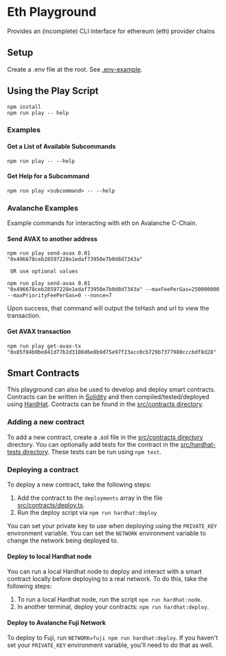 # Eth Playground

Provides an (incomplete) CLI interface for ethereum (eth) provider chains

## Setup

Create a .env file at the root. See [.env-example](.env-example).

## Using the Play Script

```shell
npm install
npm run play -- help
```

### Examples

#### Get a List of Available Subcommands

```
npm run play -- --help
```

#### Get Help for a Subcommand

```
npm run play <subcommand> -- --help
```

### Avalanche Examples

Example commands for interacting with eth on Avalanche C-Chain.

#### Send AVAX to another address

```
npm run play send-avax 0.01 "0x496678ceb28597228e1edaf73950e7b0d8d7343a"

 OR use optional values

npm run play send-avax 0.01 "0x496678ceb28597228e1edaf73950e7b0d8d7343a" --maxFeePerGas=250000000 --maxPriorityFeePerGas=0 --nonce=7
```

Upon success, that command will output the txHash and url to view the transaction.

#### Get AVAX transaction

```
npm run play get-avax-tx "0x85f84b0be841d77b2d3108d6e8b9d75e97f23acc0cb729b7377980cccbdf8d28"
```

## Smart Contracts

This playground can also be used to develop and deploy smart contracts. Contracts can be written in [Solidity](https://docs.soliditylang.org/en/v0.8.17/) and then compiled/tested/deployed using [HardHat](https://hardhat.org/). Contracts can be found
in the [src/contracts directory](src/contracts/).

### Adding a new contract

To add a new contract, create a .sol file in the [src/contracts directory](src/contracts/) directory. You can optionally add
tests for the contract in the [src/hardhat-tests directory](src/hardhat-tests/). These tests can be run using `npm test`.

### Deploying a contract

To deploy a new contract, take the following steps:

1. Add the contract to the `deployments` array in the file [src/contracts/deploy.ts](src/contracts/deploy.ts).
2. Run the deploy script via `npm run hardhat:deploy`

You can set your private key to use when deploying using the `PRIVATE_KEY` environment variable. You can set the `NETWORK` environment variable to change the network being deployed to.

#### Deploy to local Hardhat node

You can run a local Hardhat node to deploy and interact with a smart contract locally before deploying to a real network. To do this, take the following steps:

1. To run a local Hardhat node, run the script `npm run hardhat:node`.
2. In another terminal, deploy your contracts: `npm run hardhat:deploy`.

#### Deploy to Avalanche Fuji Network

To deploy to Fuji, run `NETWORK=fuji npm run hardhat:deploy`. If you haven't set your `PRIVATE_KEY` environment variable, you'll need to do that as well.
